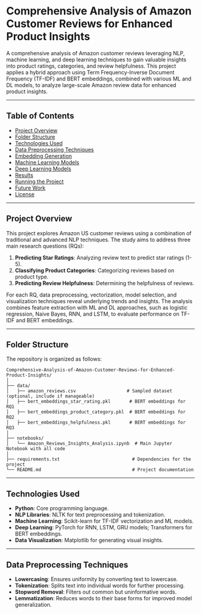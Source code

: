 
# Comprehensive Analysis of Amazon Customer Reviews for Enhanced Product Insights

A comprehensive analysis of Amazon customer reviews leveraging NLP, machine learning, and deep learning techniques to gain valuable insights into product ratings, categories, and review helpfulness. This project applies a hybrid approach using Term Frequency-Inverse Document Frequency (TF-IDF) and BERT embeddings, combined with various ML and DL models, to analyze large-scale Amazon review data for enhanced product insights.

---

## Table of Contents
- [Project Overview](#project-overview)
- [Folder Structure](#folder-structure)
- [Technologies Used](#technologies-used)
- [Data Preprocessing Techniques](#data-preprocessing-techniques)
- [Embedding Generation](#embedding-generation)
- [Machine Learning Models](#machine-learning-models)
- [Deep Learning Models](#deep-learning-models)
- [Results](#results)
- [Running the Project](#running-the-project)
- [Future Work](#future-work)
- [License](#license)

---

## Project Overview

This project explores Amazon US customer reviews using a combination of traditional and advanced NLP techniques. The study aims to address three main research questions (RQs):
1. **Predicting Star Ratings**: Analyzing review text to predict star ratings (1-5).
2. **Classifying Product Categories**: Categorizing reviews based on product type.
3. **Predicting Review Helpfulness**: Determining the helpfulness of reviews.

For each RQ, data preprocessing, vectorization, model selection, and visualization techniques reveal underlying trends and insights. The analysis combines feature extraction with ML and DL approaches, such as logistic regression, Naive Bayes, RNN, and LSTM, to evaluate performance on TF-IDF and BERT embeddings.

---

## Folder Structure

The repository is organized as follows:

```
Comprehensive-Analysis-of-Amazon-Customer-Reviews-for-Enhanced-Product-Insights/
│
├── data/
│   ├── amazon_reviews.csv                   # Sampled dataset (optional, include if manageable)
│   ├── bert_embeddings_star_rating.pkl       # BERT embeddings for RQ1
│   ├── bert_embeddings_product_category.pkl  # BERT embeddings for RQ2
│   ├── bert_embeddings_helpfulness.pkl       # BERT embeddings for RQ3
│
├── notebooks/
│   └── Amazon_Reviews_Insights_Analysis.ipynb  # Main Jupyter Notebook with all code
│
├── requirements.txt                           # Dependencies for the project
└── README.md                                  # Project documentation
```

---

## Technologies Used
- **Python**: Core programming language.
- **NLP Libraries**: NLTK for text preprocessing and tokenization.
- **Machine Learning**: Scikit-learn for TF-IDF vectorization and ML models.
- **Deep Learning**: PyTorch for RNN, LSTM, GRU models; Transformers for BERT embeddings.
- **Data Visualization**: Matplotlib for generating visual insights.

---

## Data Preprocessing Techniques
- **Lowercasing**: Ensures uniformity by converting text to lowercase.
- **Tokenization**: Splits text into individual words for further processing.
- **Stopword Removal**: Filters out common but uninformative words.
- **Lemmatization**: Reduces words to their base forms for improved model generalization.
